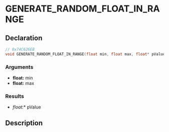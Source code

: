 # GENERATE_RANDOM_FLOAT_IN_RANGE

## Declaration
```cpp
// 0x74C626EB
void GENERATE_RANDOM_FLOAT_IN_RANGE(float min, float max, float* pValue);
```

### Arguments
- **float:** min
- **float:** max

### Results
- **float*:** pValue

## Description
